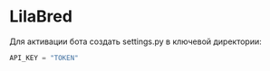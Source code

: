 # LilaBred
Для активации бота создать settings.py в ключевой директории:
```python
API_KEY = "TOKEN"
```
 
